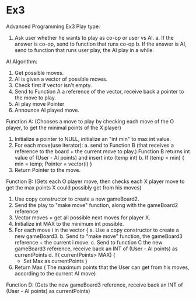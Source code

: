 # Ex3
Advanced Programming Ex3
Play type:
1. Ask user whether he wants to play as co-op or user vs AI.
  a. If the answer is co-op, send to function that runs co-op
  b. If the answer is AI, send to function that runs user play, the AI play in a while.

AI Algorithm:
  1. Get possible moves.
  2. AI is given a vector of possible moves.
  3. Check first if vector isn't empty.
  4. Send to Function A a reference of the vector, receive back a pointer to the move to play.
  5. AI play move Pointer
  6. Announce AI played move.
  
  
Function A: (Chooses a move to play by checking each move of the O player, to get the minimal points of the X player)
  1. Initialize a pointer to NULL, initialize an "int min" to max int value.
  2. For each move(use iterator):
    a. send to Function B (that receives a reference to the board + the current move to play.)
    Function B returns int value of (User - AI points) and insert into (temp int)
    b. If (temp < min) {
      min = temp;
      Pointer = vector(i)
      }
  3. Return Pointer to the move.
  
  
Function B: (Gets each O player move, then checks each X player move to get the max points X could possibly get from his moves)
  1. Use copy constructor to create a new gameBoard2.
  2. Send the play to "make move" function, along with the gameBoard2 reference
  3. Vector moves = get all possible next moves for player X.
  4. Initialize int MAX to the minimum int possible.
  5. For each move i in the vector {
    a. Use a copy constructor to create a new gameBoard3.
    b. Send to "make move" function, the gameBoard3 reference + the current i move.
    c. Send to function C the new gameBoard3 reference, receive back an INT of (User - AI points) as currentPoints
    d. If( currentPoints> MAX) {
       - Set Max as currentPoints
       }
  6. Return Max  ( The maximum points that the User can get from his moves, according to the current AI move)
    
    
 Function D: (Gets the new gameBoard3 reference, receive back an INT of (User - AI points) as currentPoints)
 
 
 
 
